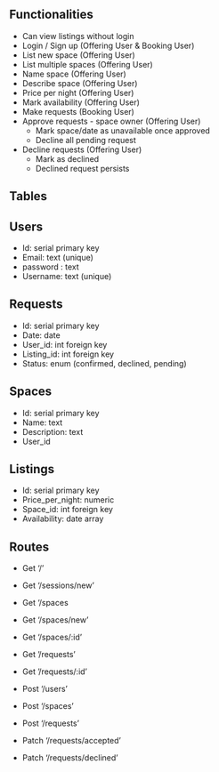 ## Functionalities

* Can view listings without login 
* Login / Sign up (Offering User & Booking User)
* List new space (Offering User) 
* List multiple spaces (Offering User) 
* Name space (Offering User)
* Describe space (Offering User)
* Price per night (Offering User)
* Mark availability (Offering User) 
* Make requests (Booking User) 
* Approve requests - space owner (Offering User)
  * Mark space/date as unavailable once approved
  * Decline all pending request
* Decline requests (Offering User)
  * Mark as declined
  * Declined request persists


## Tables

## Users
- Id: serial primary key
- Email: text (unique)
- password : text
- Username: text (unique)

## Requests
- Id: serial primary key
- Date: date
- User_id: int foreign key
- Listing_id: int foreign key
- Status: enum (confirmed, declined, pending)

## Spaces
- Id: serial primary key
- Name: text
- Description: text
- User_id

## Listings
- Id: serial primary key
- Price_per_night: numeric
- Space_id:  int foreign key
- Availability: date array


## Routes
- Get ‘/’
- Get ‘/sessions/new’
- Get ‘/spaces
- Get ‘/spaces/new’
- Get ‘/spaces/:id’
- Get ’/requests’
- Get ’/requests/:id’

- Post ‘/users’
- Post ‘/spaces’
- Post ‘/requests’

- Patch ‘/requests/accepted’
- Patch ‘/requests/declined’
